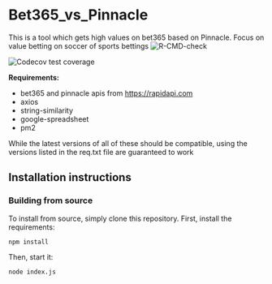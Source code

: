 # Bet365_vs_Pinnacle
This is a tool which gets high values on bet365 based on Pinnacle. Focus on value betting on soccer of sports bettings
![R-CMD-check](https://github.com/talent330/bet365_vs_pinnacle/blob/master/download.jpg)

![Codecov test coverage](https://github.com/talent330/bet365_vs_pinnacle/blob/master/2.PNG)

<b>Requirements:</b>
* bet365 and pinnacle apis from https://rapidapi.com
* axios
* string-similarity
* google-spreadsheet
* pm2


<p>While the latest versions of all of these should be compatible, using the versions listed in the req.txt file are guaranteed to work</p>

## Installation instructions
### Building from source
To install from source, simply clone this repository. First, install the requirements:

`npm install`

Then, start it:

`node index.js`
